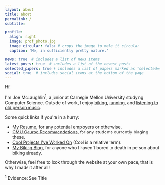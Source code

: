 ```yaml
---
layout: about
title: about
permalink: /
subtitle:

profile:
  align: right
  image: prof_photo.jpg
  image_circular: false # crops the image to make it circular
  caption: 'Me, in sufficiently pretty nature.'

news: true  # includes a list of news items
latest_posts: true  # includes a list of the newest posts
selected_papers: true # includes a list of papers marked as "selected={true}"
social: true  # includes social icons at the bottom of the page
---
```


Hi!

I'm Joe McLaughlin<sup>1</sup>, a junior at Carnegie Mellon University studying Computer Science. Outside of work, I enjoy [biking](/biking/), [running](/blog/marathon/), and [listening to old person music](/music/).

Some quick links if you're in a hurry:
- [My Resume](assets/resume.pdf), for any potential employers or otherwise.
- [CMU Course Recommendations](), for any students currently binging these.
- [Cool Projects I've Worked On](/projects/) (Cool is a relative term).
- [My Biking Blog](), for anyone who I haven't bored to death in person about biking already.

Otherwise, feel free to look through the website at your own pace, that is why I made it after all!

<sup>1</sup> Evidence: See Title
